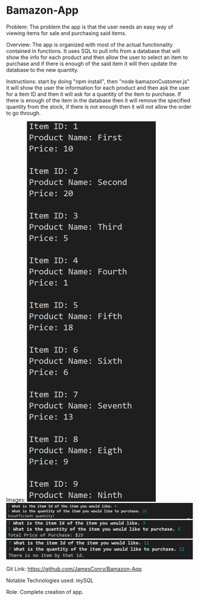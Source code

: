 # Bamazon-App

Problem: The problem the app is that the user needs an easy way of viewing items for sale and purchasing said items.

Overview: The app is organized with most of the actual functionality contained in functions. It uses SQL to pull info from a database that will show the info for each product and then allow the user to select an item to purchase and if there is enough of the said item it will then update the database to the new quantity.

Instructions: start by doing "npm install", then "node bamazonCustomer.js" it will show the user the information for each product and then ask the user for a item ID and then it will ask for a quantity of the item to purchase. If there is enough of the item in the database then it will remove the specified quantity from the stock, if there is not enough then it will not allow the order to go through.

Images: 
![Screen shot](Images/ShowProducts.PNG)
![Screen shot](Images/NotEnough.PNG)
![Screen shot](Images/EnoughProduct.PNG)
![Screen shot](Images/NoItembyID.PNG)

Git Link: https://github.com/JamesConry/Bamazon-App

Notable Technologies used: mySQL

Role: Complete creation of app.
